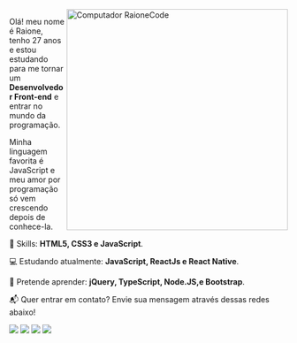 <img src="https://i.imgur.com/2yBuJZE.png" min-width="400px" max-width="400px" width="400px" align="right" alt="Computador RaioneCode">

<p align="left">
  Olá! meu nome é Raione, tenho 27 anos e estou estudando para me tornar um <strong>Desenvolvedor Front-end</strong> e entrar no mundo   da programação.
</p>

<p align="left">
  Minha linguagem favorita é JavaScript e meu amor por programação só vem crescendo depois de conhece-la.
</p>

<p align="left">
🚀 Skills: <strong>HTML5, CSS3 e JavaScript</strong>.
</p>

<p align="left">
💻 Estudando atualmente: <strong>JavaScript, ReactJs e React Native</strong>.
</p>

<p align="left">
📖 Pretende aprender: <strong>jQuery, TypeScript, Node.JS,e Bootstrap</strong>.
</p>

<p align="left">
📬 Quer entrar em contato? Envie sua mensagem através dessas redes abaixo!
</p>

<p align="left">
<a href="mailto:raionebonfim@gmail.com" alt="Gmail">
  <img src="https://img.shields.io/badge/-raionebonfim@gmail.com-FF0000?style=flat-square&logo=Gmail&logoColor=white&link=raionebonfim@gmail.com" /></a>

<a href="https://www.linkedin.com/in/raionenascimento" alt="Linkedin">
<img src="https://img.shields.io/badge/-Raione%20Nascimento-0e76a8?style=flat-square&logo=Linkedin&logoColor=white&link=https://www.linkedin.com/in/raionenascimento/" /></a>

<a href="https://www.facebook.com/raionebonfim" alt="Linkedin">
<img src="https://img.shields.io/badge/-Raione%20Bonfim-3b5998?style=flat-square&logo=Facebook&logoColor=white&link=https://www.facebook.com/raionebonfim/" /></a>

<a href="https://api.whatsapp.com/send?phone=5511959533388&text=Ol%C3%A1%20Raione%2C%20visitei%20o%20seu%20Github%20e%20gostei.%20Podemos%20conversar%3F">
<img src="https://img.shields.io/badge/-WhatsApp-25d366?style=flat-square&logo=WhatsApp&logoColor=white&link=https://api.whatsapp.com/send?phone=5511959533388" /></a>
